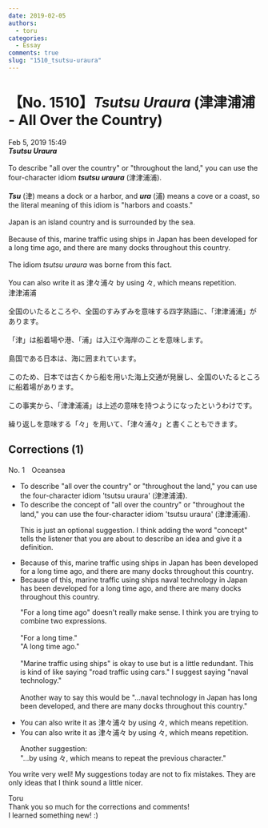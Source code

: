 ```yaml
---
date: 2019-02-05
authors:
  - toru
categories:
  - Essay
comments: true
slug: "1510_tsutsu-uraura"
---
```


# 【No. 1510】<strong><em>Tsutsu Uraura</em></strong> (津津浦浦 - All Over the Country)
<div class="date">Feb 5, 2019 15:49</div>
<div id="post"><div id="body_show_ori">
<strong><em>Tsutsu Uraura</em></strong><br/><br/>To describe "all over the country" or "throughout the land," you can use the four-character idiom <strong><em>tsutsu uraura</em></strong> (津津浦浦).<br/><br/><strong><em>Tsu</em></strong> (津) means a dock or a harbor, and <strong><em>ura</em></strong> (浦) means a cove or a coast, so the literal meaning of this idiom is "harbors and coasts."<br/><br/>Japan is an island country and is surrounded by the sea.<br/><br/>Because of this, marine traffic using ships in Japan has been developed for a long time ago, and there are many docks throughout this country.<br/><br/>The idiom <em>tsutsu uraura</em> was borne from this fact.<br/><br/>You can also write it as 津々浦々 by using 々, which means repetition.
</div></div>

<!-- more -->

<div id="post_ja"><div id="body_show_mo">
津津浦浦<br/><br/>全国のいたるところや、全国のすみずみを意味する四字熟語に、「津津浦浦」があります。<br/><br/>「津」は船着場や港、「浦」は入江や海岸のことを意味します。<br/><br/>島国である日本は、海に囲まれています。<br/><br/>このため、日本では古くから船を用いた海上交通が発展し、全国のいたるところに船着場があります。<br/><br/>この事実から、「津津浦浦」は上述の意味を持つようになったというわけです。<br/><br/>繰り返しを意味する「々」を用いて、「津々浦々」と書くこともできます。
</div></div>

## Corrections (1)
<div id="block"><div class="first_name"> No. 1　<span class="just_name">Oceansea</span></div><div id="block2">
<ul class="correction_field">
<li class="incorrect">To describe "all over the country" or "throughout the land," you can use the four-character idiom 'tsutsu uraura' (津津浦浦).</li>
<li class="corrected correct">
To describe <span class="f_gray">the concept of</span> "all over the country" or "throughout the land," you can use the four-character idiom 'tsutsu uraura' (津津浦浦).
<p class="correction_comment">This is just an optional suggestion. I think adding the word "concept" tells the listener that you are about to describe an idea and give it a definition.</p>
</li>
</ul>
<ul class="correction_field">
<li class="incorrect">Because of this, marine traffic using ships in Japan has been developed for a long time ago, and there are many docks throughout this country.</li>
<li class="corrected correct">
Because of this, <span class="sline"><span class="f_gray">marine traffic using ships</span></span> <span class="f_blue">naval technology</span> in Japan has been developed for a long time <span class="sline"><span class="f_red">ago</span></span>, and there are many docks throughout this country.
<p class="correction_comment">"For a long time ago" doesn't really make sense. I think you are trying to combine two expressions.<br/><br/>"For a long time."<br/>"A long time ago."<br/><br/>"Marine traffic using ships" is okay to use but is a little redundant. This is kind of like saying "road traffic using cars." I suggest saying "naval technology."<br/><br/>Another way to say this would be "...naval technology in Japan has long been developed, and there are many docks throughout this country."</p>
</li>
</ul>
<ul class="correction_field">
<li class="incorrect">You can also write it as 津々浦々 by using 々, which means repetition.</li>
<li class="corrected correct">
You can also write it as 津々浦々 by using 々, which means repetition.
<p class="correction_comment">Another suggestion:<br/>"...by using 々, which means to repeat the previous character."</p>
</li>
</ul>
<p class="comment_small">
 You write very well! My suggestions today are not to fix mistakes. They are only ideas that I think sound a little nicer.
</p>

</div><div class="name"><span class="just_name">Toru</span><br>
Thank you so much for the corrections and comments!<br/>I learned something new! :)
</div>
</div>
